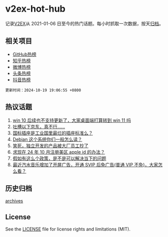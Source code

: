 # v2ex-hot-hub

 记录[V2EX](https://www.v2ex.com/)从 2021-01-06 日至今的热门话题。每小时抓取一次数据，按天[归档](archives)。
 
 ## 相关项目

- [GitHub热榜](https://github.com/lonnyzhang423/github-hot-hub)
- [知乎热榜](https://github.com/lonnyzhang423/zhihu-hot-hub)
- [微博热榜](https://github.com/lonnyzhang423/weibo-hot-hub)
- [头条热榜](https://github.com/lonnyzhang423/toutiao-hot-hub)
- [抖音热榜](https://github.com/lonnyzhang423/douyin-hot-hub)


 `更新时间：2024-10-19 19:06:55 +0800`

## 热议话题

1. [win 10 后续也不支持更新了，大家桌面端打算转到 win 11 吗](https://www.v2ex.com/t/1081691)
1. [吐槽以下京东，真不行……](https://www.v2ex.com/t/1081655)
1. [国标插座是工业国里最烂的插座标准么？](https://www.v2ex.com/t/1081654)
1. [Debian 这个系统你们一般怎么读？](https://www.v2ex.com/t/1081704)
1. [笑死，独立开发的产品被大厂员工抄了](https://www.v2ex.com/t/1081697)
1. [求现在 24 年 10 月注册美区 apple id 的办法？](https://www.v2ex.com/t/1081649)
1. [假如有这么个政策，是不是可以解决当下的问题](https://www.v2ex.com/t/1081607)
1. [最近汽水音乐增加了开屏广告，开通 SVIP 后免广告(普通 VIP 不免)，大家怎么看？](https://www.v2ex.com/t/1081620)

## 历史归档

[archives](archives)

## License

See the [LICENSE](LICENSE) file for license rights and limitations (MIT).

